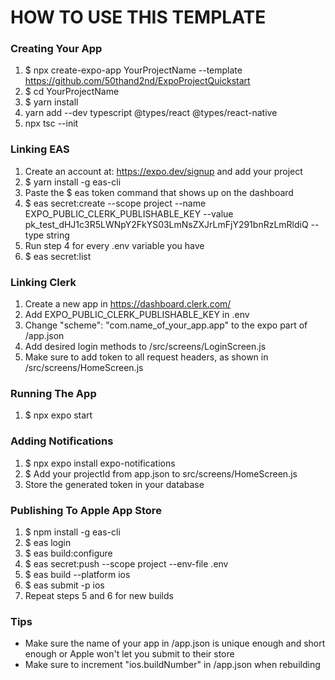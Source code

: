 # HOW TO USE THIS TEMPLATE

### Creating Your App

1. $ npx create-expo-app YourProjectName --template https://github.com/50thand2nd/ExpoProjectQuickstart
2. $ cd YourProjectName
3. $ yarn install
4. yarn add --dev typescript @types/react @types/react-native
5. npx tsc --init

### Linking EAS

1. Create an account at: https://expo.dev/signup and add your project
2. $ yarn install -g eas-cli
3. Paste the $ eas token command that shows up on the dashboard
4. $ eas secret:create --scope project --name EXPO_PUBLIC_CLERK_PUBLISHABLE_KEY --value pk_test_dHJ1c3R5LWNpY2FkYS03LmNsZXJrLmFjY291bnRzLmRldiQ --type string
5. Run step 4 for every .env variable you have
6. $ eas secret:list

### Linking Clerk

1. Create a new app in https://dashboard.clerk.com/
2. Add EXPO_PUBLIC_CLERK_PUBLISHABLE_KEY in .env
3. Change "scheme": "com.name_of_your_app.app" to the expo part of /app.json
4. Add desired login methods to /src/screens/LoginScreen.js
5. Make sure to add token to all request headers, as shown in /src/screens/HomeScreen.js

### Running The App

1. $ npx expo start

### Adding Notifications

1. $ npx expo install expo-notifications
2. $ Add your projectId from app.json to src/screens/HomeScreen.js
3. Store the generated token in your database

### Publishing To Apple App Store

1. $ npm install -g eas-cli
2. $ eas login
3. $ eas build:configure
4. $ eas secret:push --scope project --env-file .env
5. $ eas build --platform ios
6. $ eas submit -p ios
7. Repeat steps 5 and 6 for new builds

### Tips

- Make sure the name of your app in /app.json is unique enough and short enough or Apple won't let you submit to their store
- Make sure to increment "ios.buildNumber" in /app.json when rebuilding
